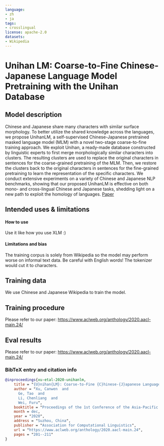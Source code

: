 ```yaml
---
language:
- zh
- ja
tags:
- crosslingual
license: apache-2.0
datasets:
- Wikipedia
---
```


# Unihan LM: Coarse-to-Fine Chinese-Japanese Language Model Pretraining with the Unihan Database

## Model description

Chinese and Japanese share many characters with similar surface morphology. To better utilize the shared knowledge across the languages, we propose UnihanLM, a self-supervised Chinese-Japanese pretrained masked language model (MLM) with a novel two-stage coarse-to-fine training approach. We exploit Unihan, a ready-made database constructed by linguistic experts to first merge morphologically similar characters into clusters. The resulting clusters are used to replace the original characters in sentences for the coarse-grained pretraining of the MLM. Then, we restore the clusters back to the original characters in sentences for the fine-grained pretraining to learn the representation of the specific characters. We conduct extensive experiments on a variety of Chinese and Japanese NLP benchmarks, showing that our proposed UnihanLM is effective on both mono- and cross-lingual Chinese and Japanese tasks, shedding light on a new path to exploit the homology of languages. [Paper](https://www.aclweb.org/anthology/2020.aacl-main.24/)

## Intended uses & limitations

#### How to use

Use it like how you use XLM :)

#### Limitations and bias

The training corpus is solely from Wikipedia so the model may perform worse on informal text data. Be careful with English words! The tokenizer would cut it to characters.

## Training data

We use Chinese and Japanese Wikipedia to train the model.

## Training procedure

Please refer to our paper: https://www.aclweb.org/anthology/2020.aacl-main.24/

## Eval results

Please refer to our paper: https://www.aclweb.org/anthology/2020.aacl-main.24/

### BibTeX entry and citation info

```bibtex
@inproceedings{xu-etal-2020-unihanlm,
    title = "{U}nihan{LM}: Coarse-to-Fine {C}hinese-{J}apanese Language Model Pretraining with the Unihan Database",
    author = "Xu, Canwen  and
      Ge, Tao  and
      Li, Chenliang  and
      Wei, Furu",
    booktitle = "Proceedings of the 1st Conference of the Asia-Pacific Chapter of the Association for Computational Linguistics and the 10th International Joint Conference on Natural Language Processing",
    month = dec,
    year = "2020",
    address = "Suzhou, China",
    publisher = "Association for Computational Linguistics",
    url = "https://www.aclweb.org/anthology/2020.aacl-main.24",
    pages = "201--211"
}
```